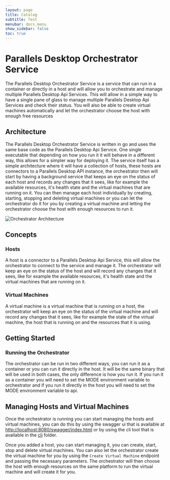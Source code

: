```yaml
---
layout: page
title: Catalog
subtitle: Test
menubar: docs_menu
show_sidebar: false
toc: true
---
```


# Parallels Desktop Orchestrator Service

The Parallels Desktop Orchestrator Service is a service that can run in a
container or directly in a host and will allow you to orchestrate and manage
multiple Parallels Desktop Api Services. This will allow in a simple way to have
a single pane of glass to manage multiple Parallels Desktop Api Services and
check their status.
You will also be able to create virtual machines automatically and let the
orchestrator choose the host with enough free resources

## Architecture

The Parallels Desktop Orchestrator Service is written in go and uses the same
base code as the Parallels Desktop Api Service. One single executable that
depending on how you run it it will behave in a different way, this allows for
a simpler way for deploying it.
The service itself has a simple architecture where it will have a collection of
hosts, these hosts are connectors to a Parallels Desktop API instance, the
orchestrator then will start by having a background service that keeps an eye on
the status of each host and records any changes that it sees, like for example
the available resources, it's health state and the virtual machines that are
running on it.
You can then manage each host individually by creating, starting, stopping and
deleting virtual machines or you can let the orchestrator do it for you by
creating a virtual machine and letting the orchestrator choose the host with
enough resources to run it.

![Orchestrator Architecture](../../../devtools_service-orchestrator.drawio.png)

## Concepts

### Hosts

A host is a connector to a Parallels Desktop Api Service, this will allow the
orchestrator to connect to the service and manage it. The orchestrator will keep
an eye on the status of the host and will record any changes that it sees, like
for example the available resources, it's health state and the virtual machines
that are running on it.

### Virtual Machines

A virtual machine is a virtual machine that is running on a host, the
orchestrator will keep an eye on the status of the virtual machine and will
record any changes that it sees, like for example the state of the virtual
machine, the host that is running on and the resources that it is using.

## Getting Started

### Running the Orchestrator

The orchestrator can be run in two different ways, you can run it as a container
or you can run it directly in the host.
It will be the same binary that will be used in both cases, the only difference
is how you run it. If you run it as a container you will need to set the MODE
environment variable to orchestrator and if you run it directly in the host you
will need to set the MODE environment variable to api.

## Managing Hosts and Virtual Machines

Once the orchestrator is running you can start managing the hosts and virtual
machines, you can do this by using the swagger ui that is available at
[http://localhost:8080/swagger/index.html](http://localhost:8080/swagger/index.html)
or by using the cli tool that is available in the [cli](./cli) folder.

Once you added a host, you can start managing it, you can create, start, stop
and delete virtual machines. You can also let the orchestrator create the
virtual machine for you by using the `Create Virtual Machine` endpoint and
passing the necessary parameters. The orchestrator will then choose the host
with enough resources on the same platform to run the virtual machine and will
create it for you.
